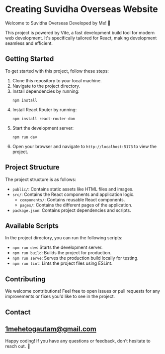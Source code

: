 # Creating Suvidha Overseas Website 
Welcome to Suvidha Overseas Developed by Me! 🎉

This project is powered by Vite, a fast development build tool for modern web development. It's specifically tailored for React, making development seamless and efficient.

## Getting Started

To get started with this project, follow these steps:

1. Clone this repository to your local machine.
2. Navigate to the project directory.
3. Install dependencies by running:
   ```
   npm install
   ```
4. Install React Router by running:
   ```
   npm install react-router-dom
   ```
5. Start the development server:
   ```
   npm run dev
   ```
6. Open your browser and navigate to `http://localhost:5173` to view the project.

## Project Structure

The project structure is as follows:

- `public/`: Contains static assets like HTML files and images.
- `src/`: Contains the React components and application logic.
  - `components/`: Contains reusable React components.
  - `pages/`: Contains the different pages of the application.
- `package.json`: Contains project dependencies and scripts.

## Available Scripts

In the project directory, you can run the following scripts:

- `npm run dev`: Starts the development server.
- `npm run build`: Builds the project for production.
- `npm run serve`: Serves the production build locally for testing.
- `npm run lint`: Lints the project files using ESLint.

## Contributing

We welcome contributions! Feel free to open issues or pull requests for any improvements or fixes you'd like to see in the project.

## Contact
1mehetogautam@gmail.com
---

Happy coding! If you have any questions or feedback, don't hesitate to reach out. 🚀
